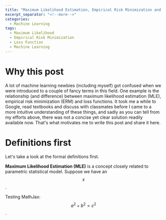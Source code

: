 ```yaml
---
title: "Maximum Likelihood Estimation, Empirical Risk Minimization and Loss functions"
excerpt_separator: "<!--more-->"
categories:
  - Machine Learning
tags:
  - Maximum Likelihood
  - Empirical Risk Minimization
  - Loss Function
  - Machine Learning
---
```


# Why this post

A lot of machine learning newbies (including myself) got confused when we were introduced to a couple of fancy terms in this field. One example is the relationship (and difference) between maximum likelihood estimation (MLE), empirical risk minimization (ERM) and loss functions. It took me a while to Google, read textbooks and discuss with classmates before I came to a more intuitive understanding of these things, and sadly as you can tell from my efforts above, there was not a concise yet clear solution readily available now. That's what motivates me to write this post and share it here.

# Definitions first

Let's take a look at the formal definitions first.

**Maximum Likelihood Estimation (MLE)** is a concept closely related to parametric statistical model. Suppose we have an $$x$$.

Testing MathJax: $$a^2+b^2=c^2$$.
